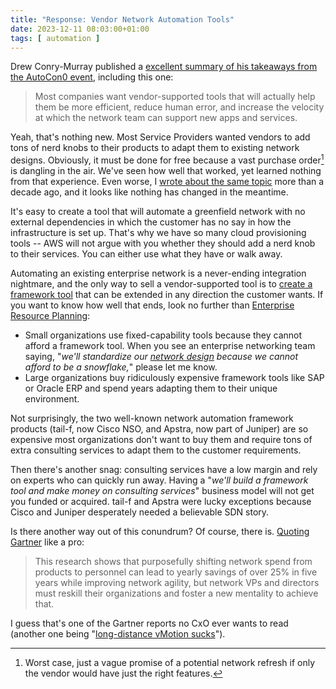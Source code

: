```yaml
---
title: "Response: Vendor Network Automation Tools"
date: 2023-12-11 08:03:00+01:00
tags: [ automation ]
---
```

Drew Conry-Murray published a [excellent summary of his takeaways from the AutoCon0 event](https://packetpushers.net/3-takeaways-from-autocon0/), including this one:

> Most companies want vendor-supported tools that will actually help them be more efficient, reduce human error, and increase the velocity at which the network team can support new apps and services.

Yeah, that's nothing new. Most Service Providers wanted vendors to add tons of nerd knobs to their products to adapt them to existing network designs. Obviously, it must be done for free because a vast purchase order[^VP] is dangling in the air. We've seen how well that worked, yet learned nothing from that experience. Even worse, I [wrote about the same topic](https://blog.ipspace.net/2013/03/where-is-my-vlan-provisioning.html) more than a decade ago, and it looks like nothing has changed in the meantime.
<!--more-->
[^VP]: Worst case, just a vague promise of a potential network refresh if only the vendor would have just the right features.

It's easy to create a tool that will automate a greenfield network with no external dependencies in which the customer has no say in how the infrastructure is set up. That's why we have so many cloud provisioning tools -- AWS will not argue with you whether they should add a nerd knob to their services. You can either use what they have or walk away.

Automating an existing enterprise network is a never-ending integration nightmare, and the only way to sell a vendor-supported tool is to [create a framework tool](https://blog.ipspace.net/2018/05/why-is-network-automation-so-hard.html) that can be extended in any direction the customer wants. If you want to know how well that ends, look no further than [Enterprise Resource Planning](https://en.wikipedia.org/wiki/Enterprise_resource_planning):

* Small organizations use fixed-capability tools because they cannot afford a framework tool. When you see an enterprise networking team saying, "_we'll standardize our [network design](https://blog.ipspace.net/2013/04/this-is-what-makes-networking-so-complex.html) because we cannot afford to be a snowflake,_" please let me know.
* Large organizations buy ridiculously expensive framework tools like SAP or Oracle ERP and spend years adapting them to their unique environment.

Not surprisingly, the two well-known network automation framework products (tail-f, now Cisco NSO, and Apstra, now part of Juniper) are so expensive most organizations don't want to buy them and require tons of extra consulting services to adapt them to the customer requirements.

Then there's another snag: consulting services have a low margin and rely on experts who can quickly run away. Having a "_we'll build a framework tool and make money on consulting services_" business model will not get you funded or acquired. tail-f and Apstra were lucky exceptions because Cisco and Juniper desperately needed a believable SDN story.

Is there another way out of this conundrum? Of course, there is. [Quoting Gartner](https://www.gartner.com/en/documents/3446727) like a pro:

> This research shows that purposefully shifting network spend from products to personnel can lead to yearly savings of over 25% in five years while improving network agility, but network VPs and directors must reskill their organizations and foster a new mentality to achieve that.

I guess that's one of the Gartner reports no CxO ever wants to read (another one being "[long-distance vMotion sucks](https://www.gartner.com/en/documents/3869101)").
